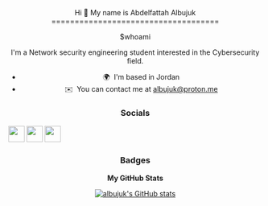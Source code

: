 <center>
Hi 👋 My name is Abdelfattah Albujuk
====================================

$whoami
  
I'm a Network security engineering student interested in the Cybersecurity field.

* 🌍  I'm based in Jordan
* ✉️  You can contact me at [albujuk@proton.me](mailto:albujuk@proton.me)


### Socials

<p align="left"> <a href="https://www.github.com/albujuk" target="_blank" rel="noreferrer"><img src="https://raw.githubusercontent.com/danielcranney/readme-generator/main/public/icons/socials/github-dark.svg" width="32" height="32" /></a> <a href="https://www.linkedin.com/in/abdelfattah-albujuk" target="_blank" rel="noreferrer"><img src="https://raw.githubusercontent.com/danielcranney/readme-generator/main/public/icons/socials/linkedin.svg" width="32" height="32" /></a> <a href="https://www.twitter.com/albujuk_" target="_blank" rel="noreferrer"><img src="https://raw.githubusercontent.com/danielcranney/readme-generator/main/public/icons/socials/twitter.svg" width="32" height="32" /></a></p>

### Badges

<b>My GitHub Stats</b>

<a href="http://www.github.com/albujuk"><img src="https://github-readme-stats.vercel.app/api?username=albujuk&show_icons=true&hide=&count_private=true&title_color=0891b2&text_color=ffffff&icon_color=0891b2&bg_color=1c1917&hide_border=true&show_icons=true" alt="albujuk's GitHub stats" /></a>
</center>
